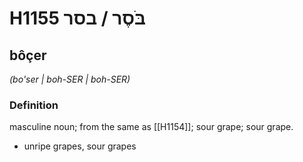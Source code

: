 # H1155 בֹּסֶר / בסר

## bôçer

_(bo'ser | boh-SER | boh-SER)_

### Definition

masculine noun; from the same as [[H1154]]; sour grape; sour grape.

- unripe grapes, sour grapes
